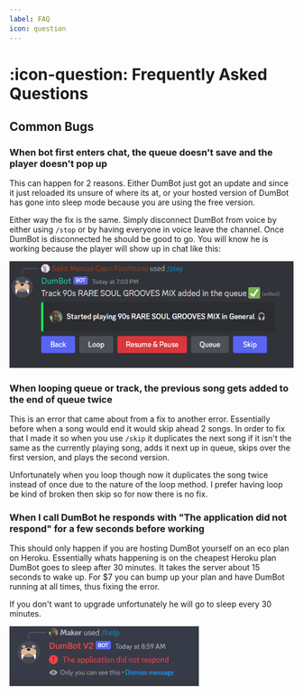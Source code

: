 ```yaml
---
label: FAQ
icon: question
---
```


# :icon-question: Frequently Asked Questions

## Common Bugs

### When bot first enters chat, the queue doesn't save and the player doesn't pop up

This can happen for 2 reasons. Either DumBot just got an update and since it just reloaded its unsure of where its at, or your hosted version of DumBot has gone into sleep mode because you are using the free version. 

Either way the fix is the same. Simply disconnect DumBot from voice by either using `/stop` or by having everyone in voice leave the channel. Once DumBot is disconnected he should be good to go. You will know he is working because the player will show up in chat like this:

![song player in chat](./images/dumbot-player.png)

### When looping queue or track, the previous song gets added to the end of queue twice

This is an error that came about from a fix to another error.  Essentially before when a song would end it would skip ahead 2 songs. In order to fix that I made it so when you use `/skip` it duplicates the next song if it isn't the same as the currently playing song, adds it next up in queue, skips over the first version, and plays the second version. 

Unfortunately when you loop though now it duplicates the song twice instead of once due to the nature of the loop method. I prefer having loop be kind of broken then skip so for now there is no fix. 

### When I call DumBot he responds with "The application did not respond" for a few seconds before working

This should only happen if you are hosting DumBot yourself on an eco plan on Heroku. Essentially whats happening is on the cheapest Heroku plan DumBot goes to sleep after 30 minutes. It takes the server about 15 seconds to wake up. For $7 you can bump up your plan and have DumBot running at all times, thus fixing the error. 

If you don't want to upgrade unfortunately he will go to sleep every 30 minutes.

![dumbot application did not respond](./images/dumbot-no-response-msg.png)
